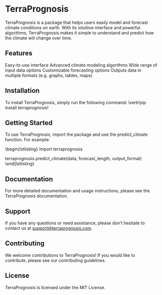 # TerraPrognosis

TerraPrognosis is a package that helps users easily model and forecast climate conditions on earth. With its intuitive interface and powerful algorithms, TerraPrognosis makes it simple to understand and predict how the climate will change over time.

## Features

Easy-to-use interface
Advanced climate modeling algorithms
Wide range of input data options
Customizable forecasting options
Outputs data in multiple formats (e.g. graphs, tables, maps)
## Installation

To install TerraPrognosis, simply run the following command:
\verb!pip install terraprognosis!
## Getting Started

To use TerraPrognosis, import the package and use the predict_climate function. 
For example:

\begin{lstlisting}
import terraprognosis

terraprognosis.predict_climate(data, forecast_length, output_format)
\end{lstlisting}

## Documentation

For more detailed documentation and usage instructions, please see the TerraPrognosis documentation.

## Support

If you have any questions or need assistance, please don't hesitate to contact us at support@terraprognosis.com.

## Contributing

We welcome contributions to TerraPrognosis! If you would like to contribute, please see our contributing guidelines.

## License

TerraPrognosis is licensed under the MIT License.
